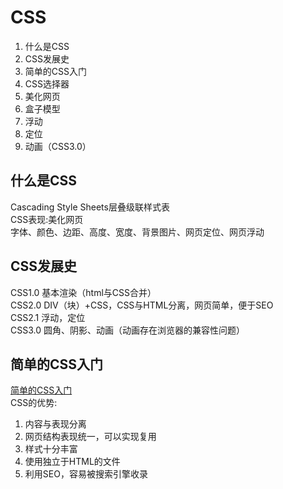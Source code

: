 <h1>CSS</h1>
<ol>
	<li>什么是CSS</li>
	<li>CSS发展史</li>
	<li>简单的CSS入门</li>
	<li>CSS选择器</li>
	<li>美化网页</li>
	<li>盒子模型</li>
	<li>浮动</li>
	<li>定位</li>
	<li>动画（CSS3.0）</li>
</ol>
<h2>什么是CSS</h2>
Cascading Style Sheets层叠级联样式表<br/>
CSS表现:美化网页<br/>
字体、颜色、边距、高度、宽度、背景图片、网页定位、网页浮动<br/>
<h2>CSS发展史</h2>
CSS1.0 基本渲染（html与CSS合并）<br/>
CSS2.0 DIV（块）+CSS，CSS与HTML分离，网页简单，便于SEO<br/>
CSS2.1 浮动，定位<br/>
CSS3.0 圆角、阴影、动画（动画存在浏览器的兼容性问题）<br/>
<h2>简单的CSS入门</h2>
<a href="http://localhost:63342/2021.7.12%EF%BC%88%E7%AC%AC%E4%BA%94%E5%91%A8%EF%BC%89CSS/html/index01.html?_ijt=iv17219f95c7tvr0spfbjpnc37" title="简单的CSS入门">简单的CSS入门</a><br/>
CSS的优势:
<ol>
	<li>内容与表现分离</li>
	<li>网页结构表现统一，可以实现复用</li>
	<li>样式十分丰富</li>
	<li>使用独立于HTML的文件</li>
	<li>利用SEO，容易被搜索引擎收录</li>
</ol>